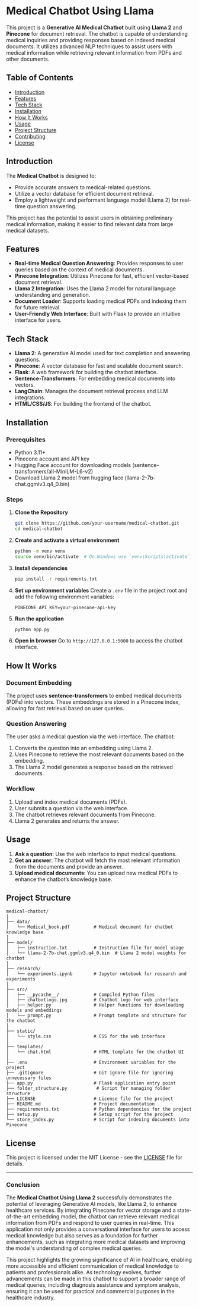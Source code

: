 # Medical Chatbot Using Llama 

This project is a **Generative AI Medical Chatbot** built using **Llama 2** and **Pinecone** for document retrieval. The chatbot is capable of understanding medical inquiries and providing responses based on indexed medical documents. It utilizes advanced NLP techniques to assist users with medical information while retrieving relevant information from PDFs and other documents.

## Table of Contents
- [Introduction](#introduction)
- [Features](#features)
- [Tech Stack](#tech-stack)
- [Installation](#installation)
- [How It Works](#how-it-works)
- [Usage](#usage)
- [Project Structure](#project-structure)
- [Contributing](#contributing)
- [License](#license)

## Introduction
The **Medical Chatbot** is designed to:
- Provide accurate answers to medical-related questions.
- Utilize a vector database for efficient document retrieval.
- Employ a lightweight and performant language model (Llama 2) for real-time question answering.

This project has the potential to assist users in obtaining preliminary medical information, making it easier to find relevant data from large medical datasets.

## Features
- **Real-time Medical Question Answering**: Provides responses to user queries based on the context of medical documents.
- **Pinecone Integration**: Utilizes Pinecone for fast, efficient vector-based document retrieval.
- **Llama 2 Integration**: Uses the Llama 2 model for natural language understanding and generation.
- **Document Loader**: Supports loading medical PDFs and indexing them for future retrieval.
- **User-Friendly Web Interface**: Built with Flask to provide an intuitive interface for users.

## Tech Stack
- **Llama 2**: A generative AI model used for text completion and answering questions.
- **Pinecone**: A vector database for fast and scalable document search.
- **Flask**: A web framework for building the chatbot interface.
- **Sentence-Transformers**: For embedding medical documents into vectors.
- **LangChain**: Manages the document retrieval process and LLM integrations.
- **HTML/CSS/JS**: For building the frontend of the chatbot.

## Installation

### Prerequisites
- Python 3.11+
- Pinecone account and API key
- Hugging Face account for downloading models (sentence-transformers/all-MiniLM-L6-v2)
- Download Llama 2 model from hugging face (llama-2-7b-chat.ggmlv3.q4_0.bin)

### Steps

1. **Clone the Repository**
   ```bash
   git clone https://github.com/your-username/medical-chatbot.git
   cd medical-chatbot
   ```

2. **Create and activate a virtual environment**
   ```bash
   python -m venv venv
   source venv/bin/activate  # On Windows use `venv\Scripts\activate`
   ```

3. **Install dependencies**
   ```bash
   pip install -r requirements.txt
   ```

4. **Set up environment variables**
   Create a `.env` file in the project root and add the following environment variables:
   ```plaintext
   PINECONE_API_KEY=your-pinecone-api-key
   ```

5. **Run the application**
   ```bash
   python app.py
   ```

6. **Open in browser**
   Go to `http://127.0.0.1:5000` to access the chatbot interface.

## How It Works

### Document Embedding
The project uses **sentence-transformers** to embed medical documents (PDFs) into vectors. These embeddings are stored in a Pinecone index, allowing for fast retrieval based on user queries.

### Question Answering
The user asks a medical question via the web interface. The chatbot:
1. Converts the question into an embedding using Llama 2.
2. Uses Pinecone to retrieve the most relevant documents based on the embedding.
3. The Llama 2 model generates a response based on the retrieved documents.

### Workflow
1. Upload and index medical documents (PDFs).
2. User submits a question via the web interface.
3. The chatbot retrieves relevant documents from Pinecone.
4. Llama 2 generates and returns the answer.

## Usage

1. **Ask a question**: Use the web interface to input medical questions.
2. **Get an answer**: The chatbot will fetch the most relevant information from the documents and provide an answer.
3. **Upload medical documents**: You can upload new medical PDFs to enhance the chatbot’s knowledge base.

## Project Structure
```
medical-chatbot/
│
├── data/
│   └── Medical_book.pdf         # Medical document for chatbot knowledge base
│
├── model/
│   ├── instruction.txt          # Instruction file for model usage
│   └── llama-2-7b-chat.ggmlv3.q4_0.bin  # Llama 2 model weights for chatbot
│
├── research/
│   └── experiments.ipynb        # Jupyter notebook for research and experiments
│
├── src/
│   ├── __pycache__/             # Compiled Python files
│   ├── chatbotlogo.jpg          # Chatbot logo for web interface
│   ├── helper.py                # Helper functions for downloading models and embeddings
│   └── prompt.py                # Prompt template and structure for the chatbot
│
├── static/
│   └── style.css                # CSS for the web interface
│
├── templates/
│   └── chat.html                # HTML template for the chatbot UI
│
├── .env                         # Environment variables for the project
├── .gitignore                   # Git ignore file for ignoring unnecessary files
├── app.py                       # Flask application entry point
├── folder_structure.py           # Script for managing folder structure
├── LICENSE                      # License file for the project
├── README.md                    # Project documentation
├── requirements.txt             # Python dependencies for the project
├── setup.py                     # Setup script for the project
└── store_index.py               # Script for indexing documents into Pinecone

```

## License
This project is licensed under the MIT License - see the [LICENSE](LICENSE) file for details.

---
### Conclusion

The **Medical Chatbot Using Llama 2** successfully demonstrates the potential of leveraging Generative AI models, like Llama 2, to enhance healthcare services. By integrating Pinecone for vector storage and a state-of-the-art embedding model, the chatbot can retrieve relevant medical information from PDFs and respond to user queries in real-time. This application not only provides a conversational interface for users to access medical knowledge but also serves as a foundation for further enhancements, such as integrating more medical datasets and improving the model's understanding of complex medical queries.

This project highlights the growing significance of AI in healthcare, enabling more accessible and efficient communication of medical knowledge to patients and professionals alike. As technology evolves, further advancements can be made in this chatbot to support a broader range of medical queries, including diagnosis assistance and symptom analysis, ensuring it can be used for practical and commercial purposes in the healthcare industry.
